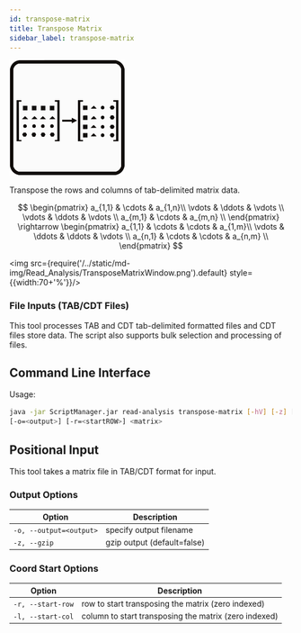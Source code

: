 ```yaml
---
id: transpose-matrix
title: Transpose Matrix
sidebar_label: transpose-matrix
---
```


![transpose-matrix](/../static/icons/Read_Analysis/TransposeMatrix_square.svg)

Transpose the rows and columns of tab-delimited matrix data.

$$
\begin{pmatrix}
  a_{1,1} & \cdots & a_{1,n}\\
  \vdots & \ddots & \vdots \\
  \vdots & \ddots & \vdots \\
  a_{m,1} & \cdots & a_{m,n} \\
\end{pmatrix}
\rightarrow
\begin{pmatrix}
  a_{1,1} & \cdots & \cdots & a_{1,m}\\
  \vdots & \ddots & \ddots & \vdots \\
  a_{n,1} & \cdots & \cdots & a_{n,m} \\
\end{pmatrix}
$$

<img src={require('/../static/md-img/Read_Analysis/TransposeMatrixWindow.png').default} style={{width:70+'%'}}/>

### File Inputs (TAB/CDT Files)
This tool processes TAB and CDT tab-delimited formatted files and CDT files store data. The script also supports bulk selection and processing of files.

## Command Line Interface

Usage:
```bash
java -jar ScriptManager.jar read-analysis transpose-matrix [-hV] [-z] [-l=<startCOL>]
[-o=<output>] [-r=<startROW>] <matrix>
```

## Positional Input

This tool takes a matrix file in TAB/CDT format for input.


### Output Options

| Option | Description |
| ------ | ----------- |
| `-o, --output=<output>` | specify output filename |
| `-z, --gzip`            | gzip output (default=false) |


### Coord Start Options

| Option | Description |
| ------ | ----------- |
| `-r, --start-row` | row to start transposing the matrix (zero indexed) |
| `-l, --start-col` | column to start transposing the matrix (zero indexed) |

[file-format]:/docs/Guides/Getting-Started/file-formats
